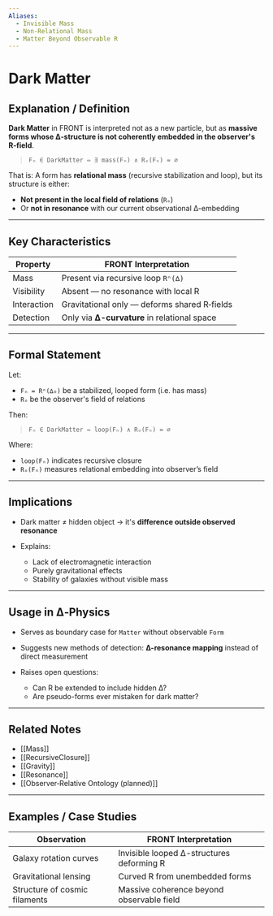```yaml
---
Aliases:
  - Invisible Mass
  - Non-Relational Mass
  - Matter Beyond Observable R
---
```



# Dark Matter

## Explanation / Definition

**Dark Matter** in FRONT is interpreted not as a new particle, but as **massive forms whose ∆‑structure is not coherently embedded in the observer's R‑field**.

> `Fₙ ∈ DarkMatter ⇔ ∃ mass(Fₙ) ∧ Rₒ(Fₙ) = ∅`

That is:
A form has **relational mass** (recursive stabilization and loop), but its structure is either:

* **Not present in the local field of relations** (`Rₒ`)
* Or **not in resonance** with our current observational ∆-embedding

---

## Key Characteristics

| Property    | FRONT Interpretation                         |
| ----------- | -------------------------------------------- |
| Mass        | Present via recursive loop `Rⁿ(∆)`           |
| Visibility  | Absent — no resonance with local R           |
| Interaction | Gravitational only — deforms shared R‑fields |
| Detection   | Only via **∆-curvature** in relational space |

---

## Formal Statement

Let:

* `Fₙ = Rⁿ(∆₀)` be a stabilized, looped form (i.e. has mass)
* `Rₒ` be the observer's field of relations

Then:

> `Fₙ ∈ DarkMatter ⇔ loop(Fₙ) ∧ Rₒ(Fₙ) = ∅`

Where:

* `loop(Fₙ)` indicates recursive closure
* `Rₒ(Fₙ)` measures relational embedding into observer’s field

---

## Implications

* Dark matter ≠ hidden object → it's **difference outside observed resonance**
* Explains:

  * Lack of electromagnetic interaction
  * Purely gravitational effects
  * Stability of galaxies without visible mass

---

## Usage in ∆‑Physics

* Serves as boundary case for `Matter` without observable `Form`
* Suggests new methods of detection: **∆-resonance mapping** instead of direct measurement
* Raises open questions:

  * Can R be extended to include hidden ∆?
  * Are pseudo-forms ever mistaken for dark matter?

---

## Related Notes

* [[Mass]]
* [[RecursiveClosure]]
* [[Gravity]]
* [[Resonance]]
* [[Observer‑Relative Ontology (planned)]]

---

## Examples / Case Studies

| Observation                   | FRONT Interpretation                      |
| ----------------------------- | ----------------------------------------- |
| Galaxy rotation curves        | Invisible looped ∆-structures deforming R |
| Gravitational lensing         | Curved R from unembedded forms            |
| Structure of cosmic filaments | Massive coherence beyond observable field |
